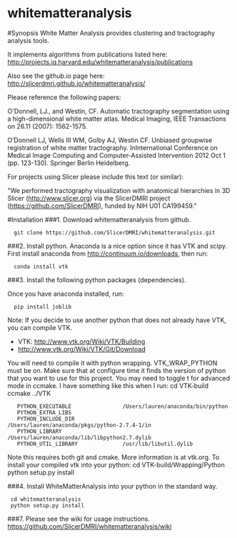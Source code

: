whitematteranalysis
===================

#Synopsis
White Matter Analysis provides clustering and tractography analysis tools.

It implements algorithms from publications listed here:
http://projects.iq.harvard.edu/whitematteranalysis/publications

Also see the github.io page here:
http://slicerdmri.github.io/whitematteranalysis/

Please reference the following papers:

O'Donnell, LJ., and Westin, CF. Automatic
tractography segmentation using a high-dimensional white matter
atlas. Medical Imaging, IEEE Transactions on 26.11 (2007): 1562-1575.

O’Donnell LJ, Wells III WM, Golby AJ, Westin CF. Unbiased groupwise registration of white matter tractography. InInternational Conference on Medical Image Computing and Computer-Assisted Intervention 2012 Oct 1 (pp. 123-130). Springer Berlin Heidelberg.

For projects using Slicer please include this text (or similar):

"We performed tractography visualization with anatomical hierarchies in 3D Slicer (http://www.slicer.org) via the SlicerDMRI project (https://github.com/SlicerDMRI), funded by NIH U01 CA199459."

#Installation
###1. Download whitematteranalysis from github. 

      git clone https://github.com/SlicerDMRI/whitematteranalysis.git
      
###2. Install python. 
Anaconda is a nice option since it has VTK and scipy.
First install anaconda from http://continuum.io/downloads, then run: 

      conda install vtk

###3. Install the following python packages (dependencies).

Once you have anaconda installed, run: 

      pip install joblib

Note: If you decide to use another python that does not already have VTK, you can compile VTK.
* VTK: http://www.vtk.org/Wiki/VTK/Building
* http://www.vtk.org/Wiki/VTK/Git/Download

You will need to compile it with python wrapping. VTK_WRAP_PYTHON must be on.
Make sure that at configure time it finds the version of python that you want to use for this project. You may need to toggle t for advanced mode in ccmake. I have something like this when I run:
     cd VTK-build
     ccmake ../VTK

       PYTHON_EXECUTABLE                /Users/lauren/anaconda/bin/python            
       PYTHON_EXTRA_LIBS                                                             
       PYTHON_INCLUDE_DIR               /Users/lauren/anaconda/pkgs/python-2.7.4-1/in
       PYTHON_LIBRARY                   /Users/lauren/anaconda/lib/libpython2.7.dylib
       PYTHON_UTIL_LIBRARY              /usr/lib/libutil.dylib   

Note this requires both git and cmake. More information is at vtk.org.
To install your compiled vtk into your python:
     cd VTK-build/Wrapping/Python
     python setup.py install

###4. Install WhiteMatterAnalysis into your python in the standard way.

     cd whitematteranalysis
     python setup.py install

###7. Please see the wiki for usage instructions.
https://github.com/SlicerDMRI/whitematteranalysis/wiki
